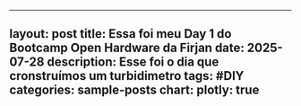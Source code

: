 
---
layout: post
title: Essa foi meu Day 1 do Bootcamp Open Hardware da Firjan
date: 2025-07-28
description: Esse foi o dia que cronstruímos um turbidimetro
tags: #DIY
categories: sample-posts
chart:
  plotly: true
---

